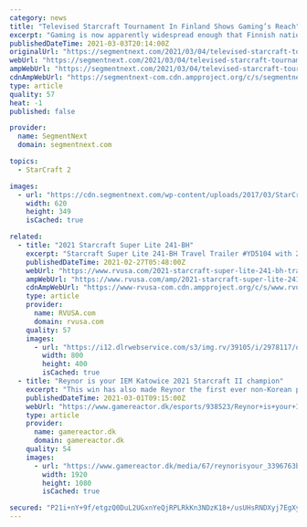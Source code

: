 ```yaml
---
category: news
title: "Televised Starcraft Tournament In Finland Shows Gaming’s Reach"
excerpt: "Gaming is now apparently widespread enough that Finnish national television can show a televised Starcraft tournament like it’s nothing. While esports has been growing significantly over the ..."
publishedDateTime: 2021-03-03T20:14:00Z
originalUrl: "https://segmentnext.com/2021/03/04/televised-starcraft-tournament-finland-gamings-reach/"
webUrl: "https://segmentnext.com/2021/03/04/televised-starcraft-tournament-finland-gamings-reach/"
ampWebUrl: "https://segmentnext.com/2021/03/04/televised-starcraft-tournament-finland-gamings-reach/amp/"
cdnAmpWebUrl: "https://segmentnext-com.cdn.ampproject.org/c/s/segmentnext.com/2021/03/04/televised-starcraft-tournament-finland-gamings-reach/amp/"
type: article
quality: 57
heat: -1
published: false

provider:
  name: SegmentNext
  domain: segmentnext.com

topics:
  - StarCraft 2

images:
  - url: "https://cdn.segmentnext.com/wp-content/uploads/2017/03/StarCraft-Remastered-Rumor.jpg"
    width: 620
    height: 349
    isCached: true

related:
  - title: "2021 Starcraft Super Lite 241-BH"
    excerpt: "Starcraft Super Lite 241-BH Travel Trailer #YD5104 with 2 photos for sale in Clayton, Delaware 19938. See this unit and thousands more at RVUSA.com. Updated Daily."
    publishedDateTime: 2021-02-27T05:48:00Z
    webUrl: "https://www.rvusa.com/2021-starcraft-super-lite-241-bh-travel-trailer-2978117"
    ampWebUrl: "https://www.rvusa.com/amp/2021-starcraft-super-lite-241-bh-travel-trailer-2978117"
    cdnAmpWebUrl: "https://www-rvusa-com.cdn.ampproject.org/c/s/www.rvusa.com/amp/2021-starcraft-super-lite-241-bh-travel-trailer-2978117"
    type: article
    provider:
      name: RVUSA.com
      domain: rvusa.com
    quality: 57
    images:
      - url: "https://i12.dlrwebservice.com/s3/img.rv/39105/i/2978117/o/1_39105_2978117_120128335.jpg"
        width: 800
        height: 400
        isCached: true
  - title: "Reynor is your IEM Katowice 2021 Starcraft II champion"
    excerpt: "This win has also made Reynor the first ever non-Korean player to win IEM Katowice ever, a feat that will surely be remembered in the history of competitive Starcraft II. Reynor has seen success over the last few months,"
    publishedDateTime: 2021-03-01T09:15:00Z
    webUrl: "https://www.gamereactor.dk/esports/938523/Reynor+is+your+IEM+Katowice+2021+Starcraft+II+champion/"
    type: article
    provider:
      name: gamereactor.dk
      domain: gamereactor.dk
    quality: 54
    images:
      - url: "https://www.gamereactor.dk/media/67/reynorisyour_3396763b.jpg"
        width: 1920
        height: 1080
        isCached: true

secured: "P21i+nY+9f/etgzQ0DuL2UGxnYeQjRPLRkKn3NDzK18+/usUHsRNDXyj7EgXy3Iw712kwIk37BKv1VJq4VkOE7O1GknUaXK+BPLOgQjrh4rAmzUsyCjDSfHf2AgRpvI1hXacBgkMBdIpfKvJViXxaroe1wVfmagnHeZnlNXKr20KBm1xC/RsMx3A8hi9ochcZUqgz4SCjbUf3C3WwoPxUUNumYQG3MjDnCbGEUD7Ahek15ATAJKZedXBMHByv7e/iPqV8kMtAboVY5AI0j0FZ7xYXL8InnXcNM05OxQ51s1Etm4ITkCtFreEP9cZQpM4zEE0t2miO8y0jXF6yznaT5y6dVxfvOofqOdnSEf07I8=;3QJz59kfUSHK925Y0TK7Jw=="
---
```



